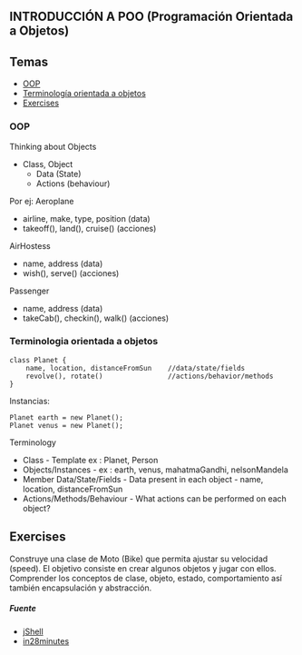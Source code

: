 ## INTRODUCCIÓN A POO (Programación Orientada a Objetos)

## Temas

* [OOP](#OOP)
* [Terminología orientada a objetos](#Terminologia%20orientada%20a%20objetos)
* [Exercises](#Exercises) 

### OOP
Thinking about Objects
- Class, Object
    - Data (State)
    - Actions (behaviour)

Por ej:
Aeroplane
- airline, make, type, position (data)
- takeoff(), land(), cruise() (acciones)

AirHostess
- name, address (data)
- wish(), serve() (acciones)

Passenger
- name, address (data)
- takeCab(), checkin(), walk() (acciones)

### Terminologia orientada a objetos
```
class Planet {
    name, location, distanceFromSun    //data/state/fields
    revolve(), rotate()                //actions/behavior/methods
}
```

Instancias:
```
Planet earth = new Planet();
Planet venus = new Planet();
```


Terminology
- Class - Template ex : Planet, Person
- Objects/Instances - ex : earth, venus, mahatmaGandhi, nelsonMandela
- Member Data/State/Fields - Data present in each object - name, location, distanceFromSun
- Actions/Methods/Behaviour - What actions can be performed on each object?

## Exercises

Construye una clase de Moto (Bike) que permita ajustar su velocidad (speed).
El objetivo consiste en crear algunos objetos y jugar con ellos. Comprender los conceptos de clase, objeto, estado, comportamiento así también encapsulación y abstracción.


##### Fuente

* [jShell](https://www.adictosaltrabajo.com/2016/03/23/jshell-una-consola-repl-como-novedad-en-java-9/)
* [in28minutes](https://github.com/in28minutes/java-a-course-for-beginners)
